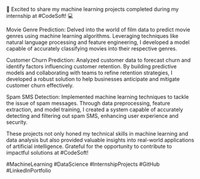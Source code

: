 🚀 Excited to share my machine learning projects completed during my internship at #CodeSoft! 💻

Movie Genre Prediction: Delved into the world of film data to predict movie genres using machine learning algorithms. Leveraging techniques like natural language processing and feature engineering, I developed a model capable of accurately classifying movies into their respective genres.

Customer Churn Prediction: Analyzed customer data to forecast churn and identify factors influencing customer retention. By building predictive models and collaborating with teams to refine retention strategies, I developed a robust solution to help businesses anticipate and mitigate customer churn effectively.

Spam SMS Detection: Implemented machine learning techniques to tackle the issue of spam messages. Through data preprocessing, feature extraction, and model training, I created a system capable of accurately detecting and filtering out spam SMS, enhancing user experience and security.

These projects not only honed my technical skills in machine learning and data analysis but also provided valuable insights into real-world applications of artificial intelligence. Grateful for the opportunity to contribute to impactful solutions at #CodeSoft!

#MachineLearning #DataScience #InternshipProjects #GitHub #LinkedInPortfolio

